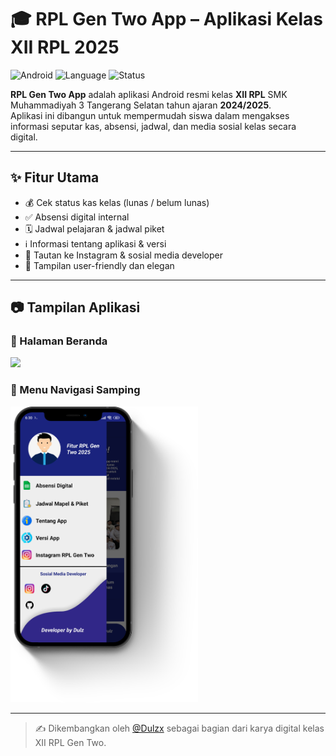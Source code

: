 # 🎓 RPL Gen Two App – Aplikasi Kelas XII RPL 2025

![Android](https://img.shields.io/badge/Platform-Android-blue?logo=android)
![Language](https://img.shields.io/badge/Language-Java-yellow?logo=java)
![Status](https://img.shields.io/badge/Status-Release-brightgreen)

**RPL Gen Two App** adalah aplikasi Android resmi kelas **XII RPL** SMK Muhammadiyah 3 Tangerang Selatan tahun ajaran **2024/2025**.  
Aplikasi ini dibangun untuk mempermudah siswa dalam mengakses informasi seputar kas, absensi, jadwal, dan media sosial kelas secara digital.

---

## ✨ Fitur Utama

- 💰 Cek status kas kelas (lunas / belum lunas)
- ✅ Absensi digital internal
- 🗓️ Jadwal pelajaran & jadwal piket
- ℹ️ Informasi tentang aplikasi & versi
- 🔗 Tautan ke Instagram & sosial media developer
- 📸 Tampilan user-friendly dan elegan

---

## 📷 Tampilan Aplikasi

### 🔹 Halaman Beranda
<img src="https://github.com/Dulzx/rplgentwoapp/blob/main/screenshot/homepage.png" width="300"/>

### 🔹 Menu Navigasi Samping
<img src="https://github.com/Dulzx/rplgentwoapp/blob/main/screenshot/menu.png" width="300"/>

---

> ✍️ Dikembangkan oleh [@Dulzx](https://github.com/Dulzx) sebagai bagian dari karya digital kelas XII RPL Gen Two.
